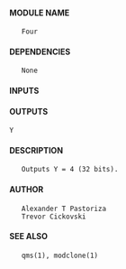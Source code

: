 #### MODULE NAME
       Four

#### DEPENDENCIES
       None

#### INPUTS
#### OUTPUTS
    Y

#### DESCRIPTION
       Outputs Y = 4 (32 bits).

#### AUTHOR
       Alexander T Pastoriza
       Trevor Cickovski

#### SEE ALSO
       qms(1), modclone(1)
